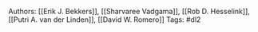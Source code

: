 
Authors: [[Erik J. Bekkers]], [[Sharvaree Vadgama]], [[Rob D. Hesselink]], [[Putri A. van der Linden]], [[David W. Romero]]
Tags: #dl2